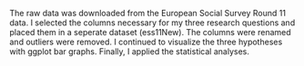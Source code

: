 The raw data was downloaded from the European Social Survey Round 11 data. I selected the columns necessary for my three research questions and placed them in a seperate dataset (ess11New). The columns were renamed and outliers were removed. I continued to visualize the three hypotheses with ggplot bar graphs. Finally, I applied the statistical analyses.
